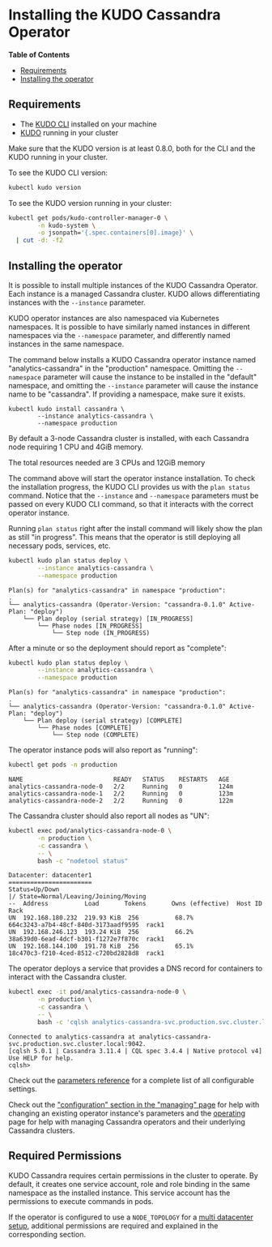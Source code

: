 # Installing the KUDO Cassandra Operator

**Table of Contents**

- [Requirements](#requirements)
- [Installing the operator](#installing-the-operator)

## Requirements

- The [KUDO CLI](https://kudo.dev/docs/#install-kudo-cli) installed on your
  machine
- [KUDO](https://kudo.dev/docs/#install-kudo-into-your-cluster) running in your
  cluster

Make sure that the KUDO version is at least 0.8.0, both for the CLI and the KUDO
running in your cluster.

To see the KUDO CLI version:

```bash
kubectl kudo version
```

To see the KUDO version running in your cluster:

```bash
kubectl get pods/kudo-controller-manager-0 \
        -n kudo-system \
        -o jsonpath='{.spec.containers[0].image}' \
  | cut -d: -f2
```

## Installing the operator

It is possible to install multiple instances of the KUDO Cassandra Operator.
Each instance is a managed Cassandra cluster. KUDO allows differentiating
instances with the `--instance` parameter.

KUDO operator instances are also namespaced via Kubernetes namespaces. It is
possible to have similarly named instances in different namespaces via the
`--namespace` parameter, and differently named instances in the same namespace.

The command below installs a KUDO Cassandra operator instance named
"analytics-cassandra" in the "production" namespace. Omitting the `--namespace`
parameter will cause the instance to be installed in the "default" namespace,
and omitting the `--instance` parameter will cause the instance name to be
"cassandra". If providing a namespace, make sure it exists.

```
kubectl kudo install cassandra \
        --instance analytics-cassandra \
        --namespace production
```

By default a 3-node Cassandra cluster is installed, with each Cassandra node
requiring 1 CPU and 4GiB memory.

The total resources needed are 3 CPUs and 12GiB memory

The command above will start the operator instance installation. To check the
installation progress, the KUDO CLI provides us with the `plan status` command.
Notice that the `--instance` and `--namespace` parameters must be passed on
every KUDO CLI command, so that it interacts with the correct operator instance.

Running `plan status` right after the install command will likely show the plan
as still "in progress". This means that the operator is still deploying all
necessary pods, services, etc.

```bash
kubectl kudo plan status deploy \
        --instance analytics-cassandra \
        --namespace production
```

```text
Plan(s) for "analytics-cassandra" in namespace "production":
.
└── analytics-cassandra (Operator-Version: "cassandra-0.1.0" Active-Plan: "deploy")
    └── Plan deploy (serial strategy) [IN_PROGRESS]
        └── Phase nodes [IN_PROGRESS]
            └── Step node (IN_PROGRESS)
```

After a minute or so the deployment should report as "complete":

```bash
kubectl kudo plan status deploy \
        --instance analytics-cassandra \
        --namespace production
```

```text
Plan(s) for "analytics-cassandra" in namespace "production":
.
└── analytics-cassandra (Operator-Version: "cassandra-0.1.0" Active-Plan: "deploy")
    └── Plan deploy (serial strategy) [COMPLETE]
        └── Phase nodes [COMPLETE]
            └── Step node (COMPLETE)
```

The operator instance pods will also report as "running":

```bash
kubectl get pods -n production
```

```text
NAME                         READY   STATUS    RESTARTS   AGE
analytics-cassandra-node-0   2/2     Running   0          124m
analytics-cassandra-node-1   2/2     Running   0          123m
analytics-cassandra-node-2   2/2     Running   0          122m
```

The Cassandra cluster should also report all nodes as "UN":

```bash
kubectl exec pod/analytics-cassandra-node-0 \
        -n production \
        -c cassandra \
        -- \
        bash -c "nodetool status"
```

```text
Datacenter: datacenter1
=======================
Status=Up/Down
|/ State=Normal/Leaving/Joining/Moving
--  Address          Load       Tokens       Owns (effective)  Host ID                               Rack
UN  192.168.180.232  219.93 KiB  256          68.7%             664c3243-a7b4-48cf-840d-3173aadf9595  rack1
UN  192.168.246.123  193.24 KiB  256          66.2%             38a639d0-6ead-4dcf-b301-f1272e7f870c  rack1
UN  192.168.144.100  191.78 KiB  256          65.1%             18c470c3-f210-4ced-8512-c720bd2828d8  rack1
```

The operator deploys a service that provides a DNS record for containers to
interact with the Cassandra cluster.

```bash
kubectl exec -it pod/analytics-cassandra-node-0 \
        -n production \
        -c cassandra \
        -- \
        bash -c 'cqlsh analytics-cassandra-svc.production.svc.cluster.local'
```

```text
Connected to analytics-cassandra at analytics-cassandra-svc.production.svc.cluster.local:9042.
[cqlsh 5.0.1 | Cassandra 3.11.4 | CQL spec 3.4.4 | Native protocol v4]
Use HELP for help.
cqlsh>
```

Check out the [parameters reference](./parameters.md) for a complete list of all
configurable settings.

Check out the
["configuration" section in the "managing" page](./managing.md#configuration)
for help with changing an existing operator instance's parameters and the
[operating](./operating.md) page for help with managing Cassandra operators and
their underlying Cassandra clusters.

## Required Permissions

KUDO Cassandra requires certain permissions in the cluster to operate. By
default, it creates one service account, role and role binding in the same
namespace as the installed instance. This service account has the permissions to
execute commands in pods.

If the operator is configured to use a `NODE_TOPOLOGY` for a
[multi datacenter setup](multidatacenter.md), additional permissions are
required and explained in the corresponding section.
